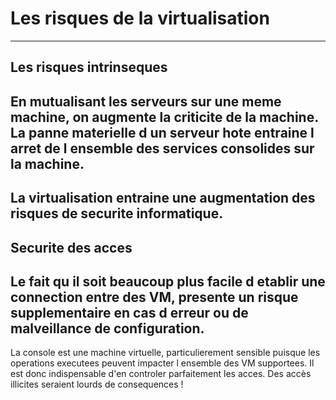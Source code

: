 # Les risques de la virtualisation
---

## Les risques intrinseques 
En mutualisant les serveurs sur une meme machine, on augmente la criticite de la machine. 
La panne materielle d un serveur hote entraine  l arret de l ensemble des services consolides sur la machine.
--

La virtualisation entraine une augmentation des risques de securite informatique.
---

## Securite des acces

Le fait qu il soit beaucoup plus facile d etablir une connection entre des VM, presente un risque supplementaire en cas d erreur ou de malveillance de configuration.
--

La console est une machine virtuelle, particulierement sensible puisque les operations executees peuvent impacter l ensemble des VM supportees. Il est donc indispensable d'en controler parfaitement les acces. Des accès illicites seraient lourds de consequences !
